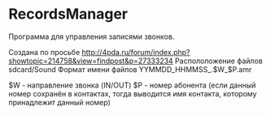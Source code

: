 RecordsManager
==============
Программа для управления записями звонков.

Создана по просьбе http://4pda.ru/forum/index.php?showtopic=214758&view=findpost&p=27333234
Распололожение файлов sdcard/Sound
Формат имени файлов YYMMDD_HHMMSS_.$W_$P.amr

$W - направление звонка (IN/OUT)
$P - номер абонента (если данный номер сохранён в контактах, тогда выводится имя контакта, которому принадлежит данный
номер)
